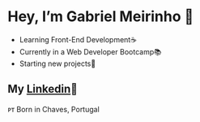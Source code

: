 # Hey, I’m Gabriel Meirinho 👋

- Learning Front-End Development☕
- Currently in a Web Developer Bootcamp📚
- Starting new projects🚀

## My [Linkedin](https://www.linkedin.com/in/gabriel-m-7182bb1b6/https://www.linkedin.com/in/gabriel-m-7182bb1b6/)💼

ᴘᴛ Born in Chaves, Portugal

